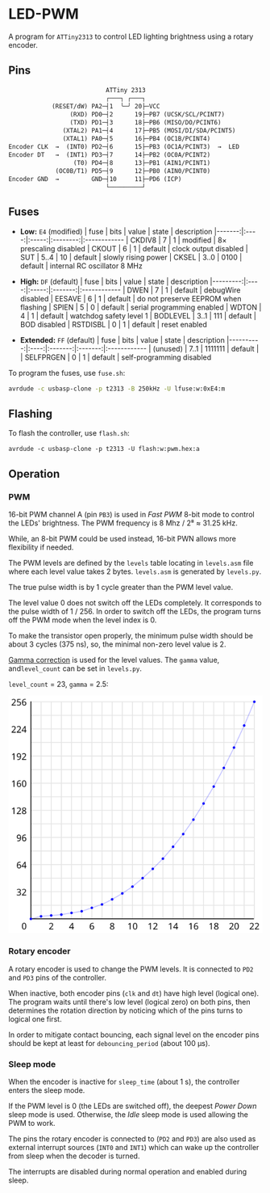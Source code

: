# LED-PWM

A program for `ATTiny2313` to control LED lighting brightness using a rotary encoder.


## Pins

``` 
                           ATTiny 2313
                           ┌───┐ ┌───┐
            (RESET/dW) PA2─┤1  ╰─╯ 20├─VCC
                 (RXD) PD0─┤2      19├─PB7 (UCSK/SCL/PCINT7)
                 (TXD) PD1─┤3      18├─PB6 (MISO/DO/PCINT6)
               (XTAL2) PA1─┤4      17├─PB5 (MOSI/DI/SDA/PCINT5)
               (XTAL1) PA0─┤5      16├─PB4 (OC1B/PCINT4)
Encoder CLK  →  (INT0) PD2─┤6      15├─PB3 (OC1A/PCINT3)  →  LED
Encoder DT   →  (INT1) PD3─┤7      14├─PB2 (OC0A/PCINT2)
                  (T0) PD4─┤8      13├─PB1 (AIN1/PCINT1)
             (OC0B/T1) PD5─┤9      12├─PB0 (AIN0/PCINT0)
Encoder GND  →         GND─┤10     11├─PD6 (ICP)
                           └─────────┘
```


## Fuses

- **Low:** `E4` (modified)
  |   fuse | bits | value |  state   | description
  |-------:|:----:|:-----:|:--------:|:------------
  | CKDIV8 |    7 |     1 | modified | 8× prescaling disabled
  |  CKOUT |    6 |     1 | default  | clock output disabled
  |    SUT | 5..4 |    10 | default  | slowly rising power
  |  CKSEL | 3..0 |  0100 | default  | internal RC oscillator 8 MHz

- **High:** `DF` (default)
  |     fuse | bits | value |  state  | description
  |---------:|:----:|:-----:|:-------:|:------------
  |     DWEN |    7 |     1 | default | debugWire disabled
  |   EESAVE |    6 |     1 | default | do not preserve EEPROM when flashing
  |    SPIEN |    5 |     0 | default | serial programming enabled
  |    WDTON |    4 |     1 | default | watchdog safety level 1
  | BODLEVEL | 3..1 |   111 | default | BOD disabled
  | RSTDISBL |    0 |     1 | default | reset enabled

- **Extended:** `FF` (default)
  |      fuse | bits |  value  |  state  | description
  |----------:|:----:|:-------:|:-------:|:------------
  | (unused)  | 7..1 | 1111111 | default | 
  | SELFPRGEN |    0 |       1 | default | self-programming disabled

To program the fuses, use `fuse.sh`:
``` bash
avrdude -c usbasp-clone -p t2313 -B 250kHz -U lfuse:w:0xE4:m
```


## Flashing

To flash the controller, use `flash.sh`:
```
avrdude -c usbasp-clone -p t2313 -U flash:w:pwm.hex:a
```


## Operation

### PWM

16-bit PWM channel A (pin `PB3`) is used in _Fast PWM_ 8-bit mode to control the LEDs' brightness.
The PWM frequency is 8 Mhz / 2⁸ ≈ 31.25 kHz.

While, an 8-bit PWM could be used instead, 16-bit PWN allows more flexibility if needed.

The PWM levels are defined by the `levels` table locating in `levels.asm` file where each level value takes 2 bytes.
`levels.asm` is generated by `levels.py`.

The true pulse width is by 1 cycle greater than the PWM level value.

The level value 0 does not switch off the LEDs completely. It corresponds to the pulse width of 1 / 256. In order to switch off the LEDs, the program turns off the PWM mode when the level index is 0.

To make the transistor open properly, the minimum pulse width should be about 3 cycles (375 ns), so, the minimal non-zero level value is 2.

[Gamma correction](https://en.wikipedia.org/wiki/Gamma_correction) is used for the level values. The `gamma` value, and`level_count` can be set in `levels.py`.

`level_count` = 23, `gamma` = 2.5:

![level-graph](level-graph.svg)


### Rotary encoder

A rotary encoder is used to change the PWM levels. It is connected to `PD2` and `PD3` pins of the controller.

When inactive, both encoder pins (`clk` and `dt`) have high level (logical one).
The program waits until there's low level (logical zero) on both pins, then determines the rotation direction by noticing which of the pins  turns to logical one first.

In order to mitigate contact bouncing, each signal level on the encoder pins should be kept at least for `debouncing_period` (about 100 µs).


### Sleep mode

When the encoder is inactive for `sleep_time` (about 1 s), the controller enters the sleep mode.

If the PWM level is 0 (the LEDs are switched off), the deepest _Power Down_ sleep mode is used. Otherwise, the _Idle_ sleep mode is used allowing the PWM to work.

The pins the rotary encoder is connected to (`PD2` and `PD3`) are also used as external interrupt sources (`INT0` and `INT1`) which can wake up the controller from sleep when the decoder is turned.

The interrupts are disabled during normal operation and enabled during sleep.
